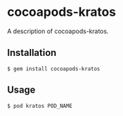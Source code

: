 # cocoapods-kratos

A description of cocoapods-kratos.

## Installation

    $ gem install cocoapods-kratos

## Usage

    $ pod kratos POD_NAME
